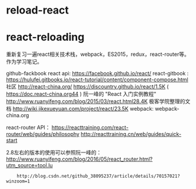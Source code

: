 # reload-react
# react-reloading
重新复习一遍react相关技术栈，webpack，ES2015，redux，react-router等。
作为学习笔记。

github-fackbook react api: https://facebook.github.io/react/
react-gitbook : https://hulufei.gitbooks.io/react-tutorial/content/component-compose.html
社区 http://react-china.org/
https://discountry.github.io/react/1.5K ( https://doc.react-china.org44 )
阮一峰的 "React 入门实例教程" http://www.ruanyifeng.com/blog/2015/03/react.html28.4K
极客学院整理的文档 http://wiki.jikexueyuan.com/project/react/23.5K
webpack:
    webpack-china.org

react-router API：
        https://reacttraining.com/react-router/web/guides/philosophy
        http://reacttraining.cn/web/guides/quick-start

2.8左右的版本的使用可以参照阮一峰的：
        http://www.ruanyifeng.com/blog/2016/05/react_router.html?utm_source=tool.lu

        http://blog.csdn.net/github_38095237/article/details/70157021?winzoom=1
